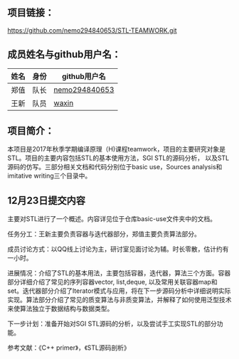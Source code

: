 ## 项目链接：

https://github.com/nemo294840653/STL-TEAMWORK.git

## 成员姓名与github用户名：

|姓名 | 身份 | github用户名|
|--------- | --------  | ---------|
|郑值| 队长 | [nemo294840653](https://github.com/nemo294840653)|
|王新| 队员 | [waxin](https://github.com/waxin)|



## 项目简介：

本项目是2017年秋季学期编译原理（H)课程teamwork，项目的主要研究对象是STL。项目的主要内容包括STL的基本使用方法，SGI STL的源码分析，
以及STL源码的仿写。三部分相关文档和代码分别位于basic use，Sources analysis和imitative writing三个目录中。


## 12月23日提交内容

主要对STL进行了一个概述。内容详见位于仓库basic-use文件夹中的文档。

任务分工：王新主要负责容器与迭代器部分，郑值主要负责算法部分。

成员讨论方式：以QQ线上讨论为主，研讨室见面讨论为辅。时长零散，估计约有一小时。

进展情况：介绍了STL的基本用法，主要包括容器，迭代器，算法三个方面。容器部分详细介绍了常见的序列容器vector, list,deque,
以及常用关联容器map和set。迭代器部分介绍了Iterator模式与应用，将在下一步源码分析中详细说明实际实现。算法部分介绍了常见的质变算法与非质变算法，并解释了如何使用泛型技术来使算法独立于数据结构与数据类型。

下一步计划：准备开始对SGI STL源码的分析，以及尝试手工实现STL的部分功能。

参考文献：《C++ primer》，《STL源码剖析》

